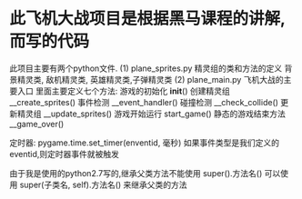 # 此飞机大战项目是根据黑马课程的讲解,而写的代码

此项目主要有两个python文件.
 (1) plane_sprites.py  精灵组的类和方法的定义
 背景精灵类, 敌机精灵类, 英雄精灵类,子弹精灵类
 (2) plane_main.py  飞机大战的主要入口
 里面主要定义七个方法:
    游戏的初始化 __init__()
    创建精灵组 __create_sprites()
    事件检测   __event_handler()
    碰撞检测   __check_collide()
    更新精灵组  __update_sprites()
    游戏开始运行 start_game()
    静态的游戏结束方法 __game_over()


 定时器: pygame.time.set_timer(enventid, 毫秒)
   如果事件类型是我们定义的eventid,则定时器事件就被触发

由于我是使用的python2.7写的,继承父类方法不能使用 super().方法名()
     可以使用 super(子类名, self).方法名() 来继承父类的方法
